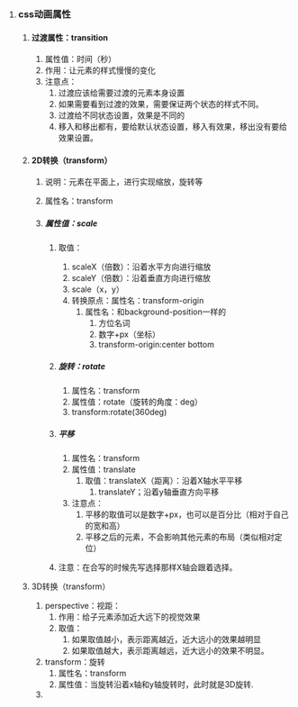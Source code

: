 1. ### css动画属性

   1. #### 过渡属性：transition

      1. 属性值：时间（秒）
      2. 作用：让元素的样式慢慢的变化
      3. 注意点：
         1. 过渡应该给需要过渡的元素本身设置
         2. 如果需要看到过渡的效果，需要保证两个状态的样式不同。
         3. 过渡给不同状态设置，效果是不同的 
         4. 移入和移出都有，要给默认状态设置，移入有效果，移出没有要给效果设置。

   2. #### 2D转换（transform）

      1. 说明：元素在平面上，进行实现缩放，旋转等

      2. 属性名：transform

      3. ##### 属性值：scale

         1. 取值：

            1. scaleX（倍数）：沿着水平方向进行缩放
            2. scaleY（倍数）：沿着垂直方向进行缩放
            3. scale（x，y）<!--transform:scale(2,2)-->
            4. 转换原点：属性名：transform-origin
               1. 属性名：和background-position一样的
                  1. 方位名词
                  2. 数字+px（坐标）
                  3. <html>transform-origin:center bottom </html>

         2. ##### 旋转：rotate

            1. 属性名：transform
            2. 属性值：rotate（旋转的角度：deg）
            3. <html>transform:rotate(360deg)</html>

         3. ##### 平移

            1. 属性名：transform
            2. 属性值：translate
               1. 取值：translateX（距离）：沿着X轴水平平移
                  1. translateY；沿着y轴垂直方向平移
            3. 注意点：
               1. 平移的取值可以是数字+px，也可以是百分比（相对于自己的宽和高）
               2. 平移之后的元素，不会影响其他元素的布局（类似相对定位）

         4. 注意：在合写的时候先写选择那样X轴会跟着选择。

   3. 3D转换（transform）

      1. perspective：视距：
         1. 作用：给子元素添加近大远下的视觉效果
         2. 取值：
            1. 如果取值越小，表示距离越近，近大远小的效果越明显
            2. 如果取值越大，表示距离越远，近大远小的效果不明显。
      2. transform：旋转
         1. 属性名：transform
         2. 属性值：当旋转沿着x轴和y轴旋转时，此时就是3D旋转.
      3. 